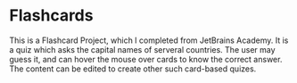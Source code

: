 # Flashcards
 This is a Flashcard Project, which I completed from JetBrains Academy.  It is a quiz which asks the capital names of serveral countries.  The user may guess it, and can hover the mouse over cards to know the correct answer.  The content can be edited to create other such card-based quizes.
